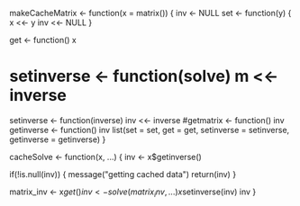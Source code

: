 makeCacheMatrix <- function(x = matrix()) {
  inv <- NULL
  set <- function(y) {
    x <<- y
    inv <<- NULL
  }
  
  get <- function() x
  # setinverse <- function(solve) m <<- inverse
  setinverse <- function(inverse) inv <<- inverse
  #getmatrix <- function() inv
  getinverse <- function() inv
  list(set = set, get = get,
       setinverse = setinverse,
       getinverse = getinverse)
}


cacheSolve <- function(x, ...) {
  inv <- x$getinverse()
  
  if(!is.null(inv)) {
    message("getting cached data")
    return(inv)
  }
  
  matrix_inv <- x$get()
  inv <- solve(matrix_inv, ...)
  x$setinverse(inv)
  inv
}

